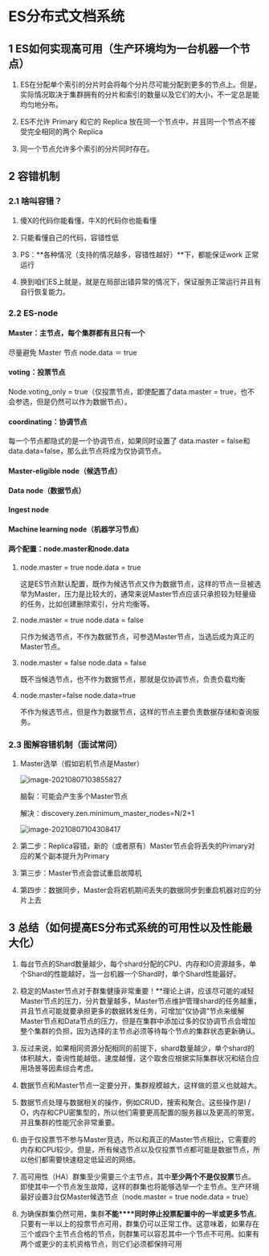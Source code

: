 # ES分布式文档系统

## 1 ES如何实现高可用（生产环境均为一台机器一个节点）

1. ES在分配单个索引的分片时会将每个分片尽可能分配到更多的节点上。但是，实际情况取决于集群拥有的分片和索引的数量以及它们的大小，不一定总是能均匀地分布。

2. ES不允许 Primary 和它的 Replica 放在同一个节点中，并且同一个节点不接受完全相同的两个 Replica

3. 同一个节点允许多个索引的分片同时存在。

## 2 容错机制

### 2.1 啥叫容错？

1. 傻X的代码你能看懂，牛X的代码你也能看懂

2. 只能看懂自己的代码，容错性低

3. PS：**各种情况（支持的情况越多，容错性越好）**下，都能保证work 正常运行

4. 换到咱们ES上就是，就是在局部出错异常的情况下，保证服务正常运行并且有自行恢复能力。

### 2.2 ES-node

#### Master：主节点，每个集群都有且只有一个

尽量避免 Master 节点 node.data ＝ true

#### voting：投票节点

Node.voting_only = true（仅投票节点，即使配置了data.master = true，也不会参选，但是仍然可以作为数据节点）。

#### coordinating：协调节点

每一个节点都隐式的是一个协调节点，如果同时设置了 data.master = false和data.data=false，那么此节点将成为仅协调节点。

#### Master-eligible node（候选节点）  

#### Data node（数据节点）

#### Ingest node

#### Machine learning node（机器学习节点）



#### 两个配置：node.master和node.data

1. node.master = true   node.data = true

   这是ES节点默认配置，既作为候选节点又作为数据节点，这样的节点一旦被选举为Master，压力是比较大的，通常来说Master节点应该只承担较为轻量级的任务，比如创建删除索引，分片均衡等。

2. node.master = true   node.data = false

   只作为候选节点，不作为数据节点，可参选Master节点，当选后成为真正的Master节点。

3. node.master = false   node.data = false

   既不当候选节点，也不作为数据节点，那就是仅协调节点，负责负载均衡

4. node.master=false      node.data=true

   不作为候选节点，但是作为数据节点，这样的节点主要负责数据存储和查询服务。

### 2.3 图解容错机制（面试常问）

1. Master选举（假如宕机节点是Master）

   ![image-20210807103855827](https://yeyangshu-picgo.oss-cn-shanghai.aliyuncs.com/img/image-20210807103855827.png)

   脑裂：可能会产生多个Master节点

   解决：discovery.zen.minimum_master_nodes=N/2+1

   ![image-20210807104308417](https://yeyangshu-picgo.oss-cn-shanghai.aliyuncs.com/img/image-20210807104308417.png)

2. 第二步：Replica容错，新的（或者原有）Master节点会将丢失的Primary对应的某个副本提升为Primary

3. 第三步：Master节点会尝试重启故障机

4. 第四步：数据同步，Master会将宕机期间丢失的数据同步到重启机器对应的分片上去

## 3 总结（如何提高ES分布式系统的可用性以及性能最大化）

1. 每台节点的Shard数量越少，每个shard分配的CPU、内存和IO资源越多，单个Shard的性能越好，当一台机器一个Shard时，单个Shard性能最好。

2. 稳定的Master节点对于群集健康非常重要！**理论上讲，应该尽可能的减轻Master节点的压力，分片数量越多，Master节点维护管理shard的任务越重，并且节点可能就要承担更多的数据转发任务，可增加“仅协调”节点来缓解Master节点和Data节点的压力，但是在集群中添加过多的仅协调节点会增加整个集群的负担，因为选择的主节点必须等待每个节点的集群状态更新确认。

3. 反过来说，如果相同资源分配相同的前提下，shard数量越少，单个shard的体积越大，查询性能越低，速度越慢，这个取舍应根据实际集群状况和结合应用场景等因素综合考虑。

4. 数据节点和Master节点一定要分开，集群规模越大，这样做的意义也就越大。

5. 数据节点处理与数据相关的操作，例如CRUD，搜索和聚合。这些操作是I / O，内存和CPU密集型的，所以他们需要更高配置的服务器以及更高的带宽，并且集群的性能冗余非常重要。

6. 由于仅投票节不参与Master竞选，所以和真正的Master节点相比，它需要的内存和CPU较少。但是，所有候选节点以及仅投票节点都可能是数据节点，所以他们都需要快速稳定低延迟的网络。

7. 高可用性（HA）群集至少需要三个主节点，其中**至少两个不是仅投票**节点。即使其中一个节点发生故障，这样的群集也将能够选举一个主节点。生产环境最好设置3台仅Master候选节点（node.master = true  node.data = true）

8. 为确保群集仍然可用，集群**不能****同时停止投票配置中的一半或更多节点**。只要有一半以上的投票节点可用，群集仍可以正常工作。这意味着，如果存在三个或四个主节点合格的节点，则群集可以容忍其中一个节点不可用。如果有两个或更少的主机资格节点，则它们必须都保持可用